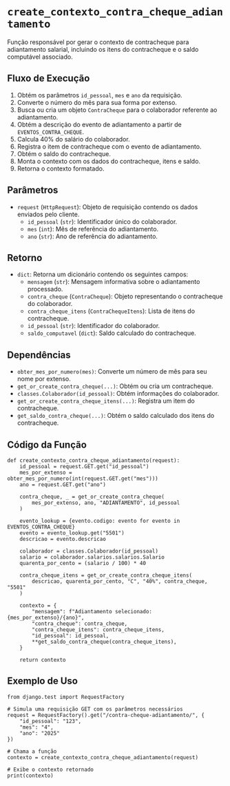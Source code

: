 
# `create_contexto_contra_cheque_adiantamento`

Função responsável por gerar o contexto de contracheque para adiantamento salarial, incluindo os itens do contracheque e o saldo computável associado.

## Fluxo de Execução

1. Obtém os parâmetros `id_pessoal`, `mes` e `ano` da requisição.
2. Converte o número do mês para sua forma por extenso.
3. Busca ou cria um objeto `ContraCheque` para o colaborador referente ao adiantamento.
4. Obtém a descrição do evento de adiantamento a partir de `EVENTOS_CONTRA_CHEQUE`.
5. Calcula 40% do salário do colaborador.
6. Registra o item de contracheque com o evento de adiantamento.
7. Obtém o saldo do contracheque.
8. Monta o contexto com os dados do contracheque, itens e saldo.
9. Retorna o contexto formatado.

## Parâmetros

- `request` (`HttpRequest`): Objeto de requisição contendo os dados enviados pelo cliente.
  - `id_pessoal` (`str`): Identificador único do colaborador.
  - `mes` (`int`): Mês de referência do adiantamento.
  - `ano` (`str`): Ano de referência do adiantamento.

## Retorno

- `dict`: Retorna um dicionário contendo os seguintes campos:
  - `mensagem` (`str`): Mensagem informativa sobre o adiantamento processado.
  - `contra_cheque` (`ContraCheque`): Objeto representando o contracheque do colaborador.
  - `contra_cheque_itens` (`ContraChequeItens`): Lista de itens do contracheque.
  - `id_pessoal` (`str`): Identificador do colaborador.
  - `saldo_computavel` (`dict`): Saldo calculado do contracheque.

## Dependências

- `obter_mes_por_numero(mes)`: Converte um número de mês para seu nome por extenso.
- `get_or_create_contra_cheque(...)`: Obtém ou cria um contracheque.
- `classes.Colaborador(id_pessoal)`: Obtém informações do colaborador.
- `get_or_create_contra_cheque_itens(...)`: Registra um item do contracheque.
- `get_saldo_contra_cheque(...)`: Obtém o saldo calculado dos itens do contracheque.

## Código da Função

```{py3 linenums="1"}
def create_contexto_contra_cheque_adiantamento(request):
    id_pessoal = request.GET.get("id_pessoal")
    mes_por_extenso = obter_mes_por_numero(int(request.GET.get("mes")))
    ano = request.GET.get("ano")

    contra_cheque, _ = get_or_create_contra_cheque(
        mes_por_extenso, ano, "ADIANTAMENTO", id_pessoal
    )

    evento_lookup = {evento.codigo: evento for evento in EVENTOS_CONTRA_CHEQUE}
    evento = evento_lookup.get("5501")
    descricao = evento.descricao

    colaborador = classes.Colaborador(id_pessoal)
    salario = colaborador.salarios.salarios.Salario
    quarenta_por_cento = (salario / 100) * 40

    contra_cheque_itens = get_or_create_contra_cheque_itens(
        descricao, quarenta_por_cento, "C", "40%", contra_cheque, "5501"
    )

    contexto = {
        "mensagem": f"Adiantamento selecionado: {mes_por_extenso}/{ano}",
        "contra_cheque": contra_cheque,
        "contra_cheque_itens": contra_cheque_itens,
        "id_pessoal": id_pessoal,
        **get_saldo_contra_cheque(contra_cheque_itens),
    }

    return contexto
```

## Exemplo de Uso

```{py3 linenums="1"}
from django.test import RequestFactory

# Simula uma requisição GET com os parâmetros necessários
request = RequestFactory().get("/contra-cheque-adiantamento/", {
    "id_pessoal": "123",
    "mes": "4",
    "ano": "2025"
})

# Chama a função
contexto = create_contexto_contra_cheque_adiantamento(request)

# Exibe o contexto retornado
print(contexto)
```
